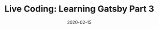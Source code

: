 ---
path: "/blog/2020/live-coding-03"
date: "2020-02-15"
title: "Live Coding: Learning Gatsby Part 3"
videoUrl: "https://www.youtube.com/embed/DMkNa6YF1b4"
---